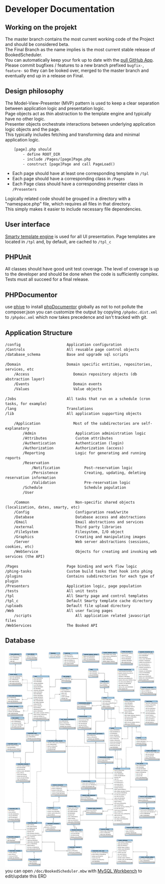 # Developer Documentation
## Working on the projekt
The master branch contains the most current working code of the Project and should be considered beta.  
The Final Branch as the name implies is the most current stable release of BookedScheduler.  
You can automatically keep your fork up to date with the [pull GitHub App](https://github.com/apps/pull).  
Please commit bugfixes / features to a new branch prefixed `bugfix-`, `feature-` so they can be looked over, merged to the master branch and eventually end up in a release on Final.

## Design philosophy
The Model-View-Presenter (MVP) pattern is used to keep a clear separation between application logic and presentation logic.  
Page objects act as thin abstraction to the template engine and typically have no other logic.  
Presenter objects orchestrate interactions between underlying application logic objects and the page.  
This typically includes fetching and transforming data and minimal application logic.  

```
    [page].php should
        - define ROOT_DIR
        - include /Pages/[page]Page.php
        - construct [page]Page and call PageLoad()
```

- Each page should have at least one corresponding template in `/tpl`
- Each page should have a corresponding class in `/Pages`
- Each Page class should have a corresponding presenter class in `/Presenters`

Logically related code should be grouped in a directory with a "namespace.php" file, which requires all files in that directory.  
This simply makes it easier to include necessary file dependencies.

## User interface
[Smarty template engine](https://www.smarty.net/docsv2/en/language.basic.syntax.tpl) is used for all UI presentation. Page templates are located in `/tpl` and, by default, are cached to `/tpl_c`

## PHPUnit
All classes should have good unit test coverage. The level of coverage is up to the developer and should be done when the code is sufficiently complex.
Tests must all succeed for a final release.

## PHPDocumentor
use [phive](https://phar.io/) to install [phpDocumentor](https://phpdoc.org/) globally as not to not pollute the composer.json
you can customize the output by copyiing `/phpdoc.dist.xml` to `/phpdoc.xml` which now takes precedence and isn't tracked with git.

## Application Structure

    /config                     Application configuration
    /Controls                   All reusable page control objects
    /database_schema            Base and upgrade sql scripts

    /Domain                     Domain specific entities, repositories, services, etc
        /Access                    Domain repository objects (db abstraction layer)
        /Events                    Domain events
        /Values                    Value objects

    /Jobs                       All tasks that run on a schedule (cron tasks, for example)
    /lang                       Translations
    /lib                        All application supporting objects

        /Application               Most of the subdirectories are self-explanatory
            /Admin                  Application administration logic
            /Attributes             Custom attributes
            /Authentication         Authentication (login)
            /Authorization          Authorization (access)
            /Reporting              Logic for generating and running reports
            /Reservation        
                /Notification           Post-reservation logic
                /Persistence            Creating, updating, deleting reservation information
                /Validation             Pre-reservation logic
            /Schedule                   Schedule population
            /User

        /Common                     Non-specific shared objects (localization, dates, smarty, etc)
        /Config                     Configuration read/write
        /Database                   Database access and abstractions
        /Email                      Email abstractions and services
        /external                   Third party libraries
        /FileSystem                 Filesystem, I/O object
        /Graphics                   Creating and manipulating images
        /Server                     Web server abstractions (sessions, cookies, etc)
        /WebService                 Objects for creating and invoking web services (the API)

    /Pages                      Page binding and work flow logic
    /phing-tasks                Custom build tasks that hook into phing
    /plugins                    Contains subdirectories for each type of plugin
    /Presenters                 Application logic, page population
    /tests                      All unit tests
    /tpl                        All Smarty page and control templates
    /tpl_c                      Default Smarty template cache directory
    /uploads                    Default file upload directory
    /Web                        All user facing pages
        /scripts                    All application related javascript files
    /WebServices                The Booked API

## Database
![Entity Relationship Diagram](./ERD.svg)
you can open `/doc/BookedScheduler.mbw` with [MySQL Workbench](https://www.mysql.com/products/workbench/) to edit/update this ERD
